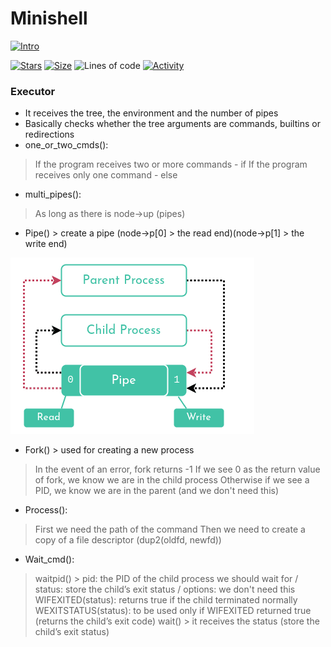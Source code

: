 # Minishell

[![Intro](https://img.shields.io/badge/Cursus-Minishell-success?style=for-the-badge&logo=42)](https://github.com/bshintak/Minishell)
 
 [![Stars](https://img.shields.io/github/stars/bshintak/Minishell?color=ffff00&label=Stars&logo=Stars&style=?style=flat)](https://github.com/bshintak/Minishell)
 [![Size](https://img.shields.io/github/repo-size/bshintak/Minishell?color=blue&label=Size&logo=Size&style=?style=flat)](https://github.com/bshintak/Minishell)
 ![Lines of code](https://img.shields.io/tokei/lines/github/bshintak/Minishell?color=blueviolet)
 [![Activity](https://img.shields.io/github/last-commit/bshintak/Minishell?color=red&label=Last%20Commit&style=flat)](https://github.com/bshintak/Minishell)

### Executor
- It receives the tree, the environment and the number of pipes
- Basically checks whether the tree arguments are commands, builtins or redirections
- one_or_two_cmds():
> If the program receives two or more commands - if
> If the program receives only one command - else
- multi_pipes():
> As long as there is node->up (pipes)
- Pipe() > create a pipe (node->p[0] > the read end)(node->p[1] > the write end)

<p align="left">
  <img src=https://raw.githubusercontent.com/bshintak/Minishell/main/pipe_diagram.png />
</p>

- Fork() > used for creating a new process
> In the event of an error, fork returns -1
> If we see 0 as the return value of fork, we know we are in the child process
> Otherwise if we see a PID, we know we are in the parent (and we don't need this)
- Process():
> First we need the path of the command
> Then we need to create a copy of a file descriptor (dup2(oldfd, newfd))
- Wait_cmd():
> waitpid() > pid: the PID of the child process we should wait for / status: store the child’s exit status / options: we don't need this
> WIFEXITED(status): returns true if the child terminated normally
> WEXITSTATUS(status): to be used only if WIFEXITED returned true (returns the child’s exit code)
> wait() > it receives the status (store the child’s exit status)

